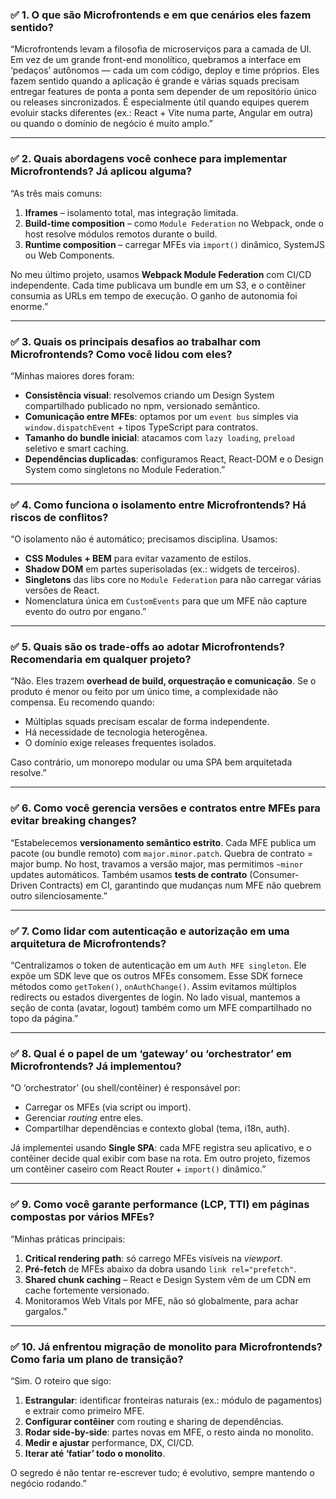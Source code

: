 ### ✅ 1. **O que são Microfrontends e em que cenários eles fazem sentido?**

“Microfrontends levam a filosofia de microserviços para a camada de UI. Em vez de um grande front-end monolítico, quebramos a interface em ‘pedaços’ autônomos — cada um com código, deploy e time próprios.
Eles fazem sentido quando a aplicação é grande e várias squads precisam entregar features de ponta a ponta sem depender de um repositório único ou releases sincronizados. É especialmente útil quando equipes querem evoluir stacks diferentes (ex.: React + Vite numa parte, Angular em outra) ou quando o domínio de negócio é muito amplo.”

---

### ✅ 2. **Quais abordagens você conhece para implementar Microfrontends? Já aplicou alguma?**

“As três mais comuns:

1. **Iframes** – isolamento total, mas integração limitada.
2. **Build-time composition** – como `Module Federation` no Webpack, onde o host resolve módulos remotos durante o build.
3. **Runtime composition** – carregar MFEs via `import()` dinâmico, SystemJS ou Web Components.

No meu último projeto, usamos **Webpack Module Federation** com CI/CD independente. Cada time publicava um bundle em um S3, e o contêiner consumia as URLs em tempo de execução. O ganho de autonomia foi enorme.”

---

### ✅ 3. **Quais os principais desafios ao trabalhar com Microfrontends? Como você lidou com eles?**

“Minhas maiores dores foram:

* **Consistência visual**: resolvemos criando um Design System compartilhado publicado no npm, versionado semântico.
* **Comunicação entre MFEs**: optamos por um `event bus` simples via `window.dispatchEvent` + tipos TypeScript para contratos.
* **Tamanho do bundle inicial**: atacamos com `lazy loading`, `preload` seletivo e smart caching.
* **Dependências duplicadas**: configuramos React, React-DOM e o Design System como singletons no Module Federation.”

---

### ✅ 4. **Como funciona o isolamento entre Microfrontends? Há riscos de conflitos?**

“O isolamento não é automático; precisamos disciplina. Usamos:

* **CSS Modules + BEM** para evitar vazamento de estilos.
* **Shadow DOM** em partes superisoladas (ex.: widgets de terceiros).
* **Singletons** das libs core no `Module Federation` para não carregar várias versões de React.
* Nomenclatura única em `CustomEvents` para que um MFE não capture evento do outro por engano.”

---

### ✅ 5. **Quais são os trade-offs ao adotar Microfrontends? Recomendaria em qualquer projeto?**

“Não. Eles trazem **overhead de build, orquestração e comunicação**. Se o produto é menor ou feito por um único time, a complexidade não compensa.
Eu recomendo quando:

* Múltiplas squads precisam escalar de forma independente.
* Há necessidade de tecnologia heterogênea.
* O domínio exige releases frequentes isolados.

Caso contrário, um monorepo modular ou uma SPA bem arquitetada resolve.”

---

### ✅ 6. **Como você gerencia versões e contratos entre MFEs para evitar breaking changes?**

“Estabelecemos **versionamento semântico estrito**. Cada MFE publica um pacote (ou bundle remoto) com `major.minor.patch`.
Quebra de contrato = major bump. No host, travamos a versão major, mas permitimos `~minor` updates automáticos.
Também usamos **tests de contrato** (Consumer-Driven Contracts) em CI, garantindo que mudanças num MFE não quebrem outro silenciosamente.”

---

### ✅ 7. **Como lidar com autenticação e autorização em uma arquitetura de Microfrontends?**

“Centralizamos o token de autenticação em um `Auth MFE singleton`. Ele expõe um SDK leve que os outros MFEs consomem.
Esse SDK fornece métodos como `getToken()`, `onAuthChange()`. Assim evitamos múltiplos redirects ou estados divergentes de login.
No lado visual, mantemos a seção de conta (avatar, logout) também como um MFE compartilhado no topo da página.”

---

### ✅ 8. **Qual é o papel de um ‘gateway’ ou ‘orchestrator’ em Microfrontends? Já implementou?**

“O ‘orchestrator’ (ou shell/contêiner) é responsável por:

* Carregar os MFEs (via script ou import).
* Gerenciar *routing* entre eles.
* Compartilhar dependências e contexto global (tema, i18n, auth).

Já implementei usando **Single SPA**: cada MFE registra seu aplicativo, e o contêiner decide qual exibir com base na rota. Em outro projeto, fizemos um contêiner caseiro com React Router + `import()` dinâmico.”

---

### ✅ 9. **Como você garante performance (LCP, TTI) em páginas compostas por vários MFEs?**

“Minhas práticas principais:

1. **Critical rendering path**: só carrego MFEs visíveis na *viewport*.
2. **Pré-fetch** de MFEs abaixo da dobra usando `link rel="prefetch"`.
3. **Shared chunk caching** – React e Design System vêm de um CDN em cache fortemente versionado.
4. Monitoramos Web Vitals por MFE, não só globalmente, para achar gargalos.”

---

### ✅ 10. **Já enfrentou migração de monolito para Microfrontends? Como faria um plano de transição?**

“Sim. O roteiro que sigo:

1. **Estrangular**: identificar fronteiras naturais (ex.: módulo de pagamentos) e extrair como primeiro MFE.
2. **Configurar contêiner** com routing e sharing de dependências.
3. **Rodar side-by-side**: partes novas em MFE, o resto ainda no monolito.
4. **Medir e ajustar** performance, DX, CI/CD.
5. **Iterar até ‘fatiar’ todo o monolito**.

O segredo é não tentar re-escrever tudo; é evolutivo, sempre mantendo o negócio rodando.”